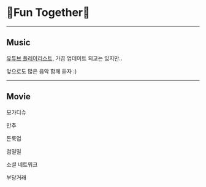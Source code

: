 <h1>&#127925;Fun Together&#127909;</h1>
<hr>
<h2>Music</h2>

<p>
<a href="https://youtube.com/playlist?list=PL0uBPyMURsH5lRJt9u5ShHHf7jg0w3cIC">유튜브 플레이리스트,</a> 가끔 업데이트 되고는 있지만..</p>

<p>앞으로도 많은 음악 함께 듣자 :)</p>

<hr>
<h2>Movie</h2>

<p>모가디슈

만추

돈룩업

첨밀밀

소셜 네트워크

부당거래</p>
